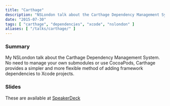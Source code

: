 ```yaml
---
title: "Carthage"
description: "NSLondon talk about the Carthage Dependency Management System."
date: "2015-07-30"
tags: [ "carthage", "dependencies", "xcode", "nslondon" ]
aliases: [ "/talks/carthage/" ]
---
```


### Summary

My NSLondon talk about the Carthage Dependency Management System. No need to manage your own submodules or use
CocoaPods, Carthage provides a simpler and more flexible method of adding framework dependencies to Xcode projects.

### Slides

These are available at [SpeakerDeck](https://speakerdeck.com/abizern/carthage)
